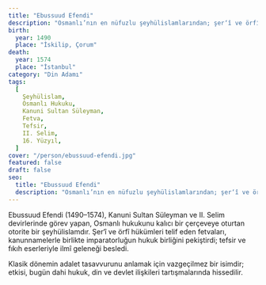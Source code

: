 ```yaml
---
title: "Ebussuud Efendi"
description: "Osmanlı’nın en nüfuzlu şeyhülislamlarından; şer‘î ve örfî hukuku telif eden fetvalarıyla klasik Osmanlı hukukunu sistemleştiren bir âlimdir."
birth:
  year: 1490
  place: "İskilip, Çorum"
death:
  year: 1574
  place: "İstanbul"
category: "Din Adamı"
tags:
  [
    Şeyhülislam,
    Osmanlı Hukuku,
    Kanuni Sultan Süleyman,
    Fetva,
    Tefsir,
    II. Selim,
    16. Yüzyıl,
  ]
cover: "/person/ebussuud-efendi.jpg"
featured: false
draft: false
seo:
  title: "Ebussuud Efendi"
  description: "Osmanlı’nın en nüfuzlu şeyhülislamlarından; şer‘î ve örfî hukuku telif eden fetvalarıyla klasik Osmanlı hukukunu sistemleştiren bir âlimdir."
---
```


Ebussuud Efendi (1490–1574), Kanuni Sultan Süleyman ve II. Selim devirlerinde görev yapan, Osmanlı hukukunu kalıcı bir çerçeveye oturtan otorite bir şeyhülislamdır. Şer‘î ve örfî hükümleri telif eden fetvaları, kanunnamelerle birlikte imparatorluğun hukuk birliğini pekiştirdi; tefsir ve fıkıh eserleriyle ilmî geleneği besledi.

Klasik dönemin adalet tasavvurunu anlamak için vazgeçilmez bir isimdir; etkisi, bugün dahi hukuk, din ve devlet ilişkileri tartışmalarında hissedilir.
